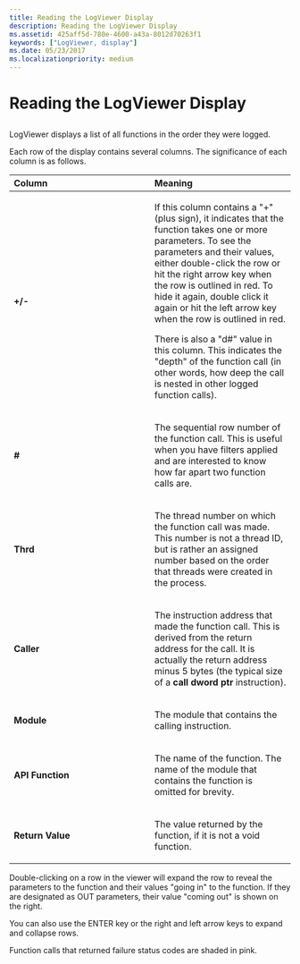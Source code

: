 ```yaml
---
title: Reading the LogViewer Display
description: Reading the LogViewer Display
ms.assetid: 425aff5d-780e-4600-a43a-8012d70263f1
keywords: ["LogViewer, display"]
ms.date: 05/23/2017
ms.localizationpriority: medium
---
```


# Reading the LogViewer Display


## <span id="ddk_reading_the_logviewer_display_dtoolq"></span><span id="DDK_READING_THE_LOGVIEWER_DISPLAY_DTOOLQ"></span>


LogViewer displays a list of all functions in the order they were logged.

Each row of the display contains several columns. The significance of each column is as follows.

<table>
<colgroup>
<col width="50%" />
<col width="50%" />
</colgroup>
<thead>
<tr class="header">
<th align="left">Column</th>
<th align="left">Meaning</th>
</tr>
</thead>
<tbody>
<tr class="odd">
<td align="left"><p><strong>+/-</strong></p></td>
<td align="left"><p>If this column contains a "+" (plus sign), it indicates that the function takes one or more parameters. To see the parameters and their values, either double-click the row or hit the right arrow key when the row is outlined in red. To hide it again, double click it again or hit the left arrow key when the row is outlined in red.</p>
<p>There is also a "d#" value in this column. This indicates the "depth" of the function call (in other words, how deep the call is nested in other logged function calls).</p></td>
</tr>
<tr class="even">
<td align="left"><p><strong>#</strong></p></td>
<td align="left"><p>The sequential row number of the function call. This is useful when you have filters applied and are interested to know how far apart two function calls are.</p></td>
</tr>
<tr class="odd">
<td align="left"><p><strong>Thrd</strong></p></td>
<td align="left"><p>The thread number on which the function call was made. This number is not a thread ID, but is rather an assigned number based on the order that threads were created in the process.</p></td>
</tr>
<tr class="even">
<td align="left"><p><strong>Caller</strong></p></td>
<td align="left"><p>The instruction address that made the function call. This is derived from the return address for the call. It is actually the return address minus 5 bytes (the typical size of a <strong>call dword ptr</strong> instruction).</p></td>
</tr>
<tr class="odd">
<td align="left"><p><strong>Module</strong></p></td>
<td align="left"><p>The module that contains the calling instruction.</p></td>
</tr>
<tr class="even">
<td align="left"><p><strong>API Function</strong></p></td>
<td align="left"><p>The name of the function. The name of the module that contains the function is omitted for brevity.</p></td>
</tr>
<tr class="odd">
<td align="left"><p><strong>Return Value</strong></p></td>
<td align="left"><p>The value returned by the function, if it is not a void function.</p></td>
</tr>
</tbody>
</table>

 

Double-clicking on a row in the viewer will expand the row to reveal the parameters to the function and their values "going in" to the function. If they are designated as OUT parameters, their value "coming out" is shown on the right.

You can also use the ENTER key or the right and left arrow keys to expand and collapse rows.

Function calls that returned failure status codes are shaded in pink.

 

 





